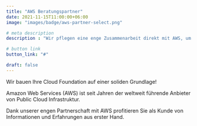 ```yaml
---
title: "AWS Beratungspartner"
date: 2021-11-15T11:00:00+06:00
image: "images/badge/aws-partner-select.png"

# meta description
description : "Wir pflegen eine enge Zusammenarbeit direkt mit AWS, um unsere Kunden schnell und kompetent unterstützen zu können."

# button link
button_link: "#"

draft: false
---
```


Wir bauen Ihre Cloud Foundation auf einer soliden Grundlage!

Amazon Web Services (AWS) ist seit Jahren der weltweit führende Anbieter von Public Cloud Infrastruktur.

Dank unserer engen Partnerschaft mit AWS profitieren Sie als Kunde von Informationen und Erfahrungen aus erster Hand.